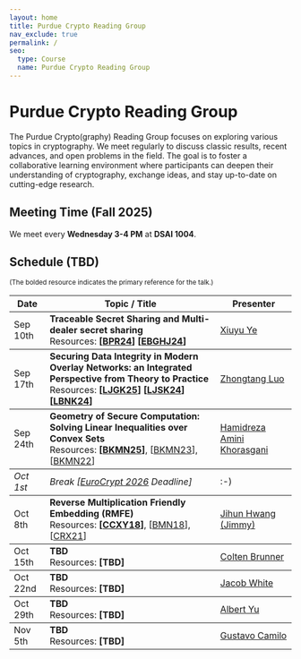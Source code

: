 ```yaml
---
layout: home
title: Purdue Crypto Reading Group
nav_exclude: true
permalink: /
seo:
  type: Course
  name: Purdue Crypto Reading Group
---
```


# Purdue Crypto Reading Group

The Purdue Crypto(graphy) Reading Group focuses on exploring various topics in cryptography. 
We meet regularly to discuss classic results, recent advances, and open problems in the field. 
The goal is to foster a collaborative learning environment where participants can deepen their understanding of cryptography, exchange ideas, and stay up-to-date on cutting-edge research.


## Meeting Time (Fall 2025)

We meet every <b>Wednesday 3-4 PM</b> at <b>DSAI 1004</b>.


## Schedule (TBD)

<p><small>(The bolded resource indicates the primary reference for the talk.)</small></p>

<table>
  <thead>
    <tr>
      <th style="max-width: 50px;">Date</th>
      <th style="max-width: 500px;">Topic / Title</th>
      <th style="max-width: 170px;">Presenter</th>
    </tr>
  </thead>
  <!-- -->
  <tbody>
    <tr>
      <td>Sep 10th</td>
      <td>
        <b>Traceable Secret Sharing and Multi-dealer secret sharing</b>
        <br>
        Resources: <b>[<a href="https://eprint.iacr.org/2024/405">BPR24</a>]</b>
        <b>[<a href="https://www.usenix.org/system/files/usenixsecurity24-eldridge.pdf">EBGHJ24</a>]</b>
      </td>
      <td><a href="https://xiuyuye.github.io/">Xiuyu Ye</a></td>
    </tr>
  </tbody>
  <!-- -->
  <tbody>
    <tr>
      <td>Sep 17th</td>
      <td>
        <!--
        <a href="https://eprint.iacr.org/2024/405">Traceable Secret Sharing</a>
        <br>
        Resources: [<a href="https://eprint.iacr.org/2024/405">BPR24</a>]
        -->
        <b>Securing Data Integrity in Modern Overlay Networks: an Integrated Perspective from Theory to Practice</b>
        <br>
        Resources: <b>[<a href="https://zhtluo.com/paper/Cauchyproofs__Batch_Updatable_Vector_Commitment_with_Easy_Aggregation_and_Application_to_Stateless_Blockchains.pdf">LJGK25</a>]</b>
        <b>[<a href="https://zhtluo.com/paper/Proxying_Is_Enough__Security_of_Proxying_in_TLS_Oracles_and_AEAD_Context_Unforgeability.pdf">LJSK24</a>]</b>
        <b>[<a href="https://zhtluo.com/paper/Attacking_and_Improving_the_Tor_Directory_Protocol.pdf">LBNK24</a>]</b>
      </td>
      <td><a href="https://zhtluo.com/">Zhongtang Luo</a></td>
    </tr>
  </tbody>
  <!-- -->
  <tbody>
    <tr>
      <td>Sep 24th</td>
      <td>
        <b>Geometry of Secure Computation: Solving Linear Inequalities over Convex Sets</b>
        <br>
        Resources: <b>[<a href="https://www.cs.purdue.edu/homes/hmaji/papers/BKMN24.pdf">BKMN25</a>]</b>, [<a href="https://www.cs.purdue.edu/homes/hmaji/papers/BKMN23.pdf">BKMN23</a>], [<a href="https://www.cs.purdue.edu/homes/hmaji/papers/BKMN22.pdf">BKMN22</a>]
      </td>
      <td><a href="https://www.cs.purdue.edu/homes/haminikh/">Hamidreza Amini Khorasgani</a></td>
    </tr>
  </tbody>
  <!-- -->
  <tbody>
    <tr>
      <td><i>Oct 1st</i></td>
      <td>
        <i>Break [<a href="https://eurocrypt.iacr.org/2026/">EuroCrypt 2026</a> Deadline]</i>
      </td>
      <td>:-)</td>
    </tr>
  </tbody>
  <!-- -->
  <tbody>
    <tr>
      <td>Oct 8th</td>
      <td>
        <b>Reverse Multiplication Friendly Embedding (RMFE)</b>
        <br>
        Resources: <b>[<a href="https://eprint.iacr.org/2018/429">CCXY18</a>]</b>, [<a href="https://eprint.iacr.org/2018/395">BMN18</a>], [<a href="https://eprint.iacr.org/2019/832">CRX21</a>]</td>
      <td><a href="https://jihunhwang.github.io/">Jihun Hwang (Jimmy)</a></td>
    </tr>
  </tbody>
  <!-- -->
  <tbody>
    <tr>
      <td>Oct 15th</td>
      <td>
        <b>TBD</b>
        <br>
        Resources: <b>[TBD<a href=""></a>]</b></td>
      <td><a href="https://www.cs.purdue.edu/people/graduate-students/brunnec.html">Colten Brunner</a></td>
    </tr>
  </tbody>
  <!-- -->
  <tbody>
    <tr>
      <td>Oct 22nd</td>
      <td>
        <b>TBD</b>
        <br>
        Resources: <b>[TBD<a href=""></a>]</b></td>
      <td><a href="https://www.cs.purdue.edu/homes/white570/">Jacob White</a></td>
    </tr>
  </tbody>
  <!-- -->
  <tbody>
    <tr>
      <td>Oct 29th</td>
      <td>
        <b>TBD</b>
        <br>
        Resources: <b>[TBD<a href=""></a>]</b></td>
      <td><a href="https://sites.google.com/view/albert-yu">Albert Yu</a></td>
    </tr>
  </tbody>
  <!-- -->
  <tbody>
    <tr>
      <td>Nov 5th</td>
      <td>
        <b>TBD</b>
        <br>
        Resources: <b>[TBD<a href=""></a>]</b></td>
      <td><a href="https://cs.purdue.edu/homes/gfrancoc/">Gustavo Camilo</a></td>
    </tr>
  </tbody>
  <!-- -->
</table>